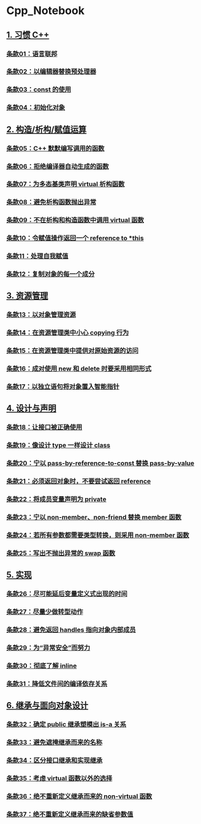 # Cpp_Notebook

## [1. 习惯 C++](1.习惯C++)

### [条款01：语言联邦](1.习惯C++\条款01：语言联邦.md)

### [条款02：以编辑器替换预处理器](1.习惯C++\条款02：以编辑器替换预处理器.md)

### [条款03：const 的使用](1.习惯C++\条款03：const的使用.md)

### [条款04：初始化对象](1.习惯C++\条款04：初始化对象.md)



## [2. 构造/析构/赋值运算](2.构造、析构、赋值运算)

### [条款05：C++ 默默编写调用的函数](2.构造、析构、赋值运算\条款05：C++默默编写调用的函数.md)

### [条款06：拒绝编译器自动生成的函数](2.构造、析构、赋值运算\条款06：拒绝编译器自动生成的函数.md)

### [条款07：为多态基类声明 virtual 析构函数](2.构造、析构、赋值运算\条款07：为多态基类声明virtual析构函数.md)

### [条款08：避免析构函数抛出异常](2.构造、析构、赋值运算\条款08：避免析构函数抛出异常.md)

### [条款09：不在析构和构造函数中调用 virtual 函数](2.构造、析构、赋值运算\条款09：不在析构和构造函数中调用virtual函数.md)

### [条款10：令赋值操作返回一个 reference to *this](2.构造、析构、赋值运算\条款10：令赋值操作返回一个reference_to_this.md)

### [条款11：处理自我赋值](2.构造、析构、赋值运算\条款11：处理自我赋值.md)

### [条款12：复制对象的每一个成分](2.构造、析构、赋值运算\条款12：复制对象的每一个成分.md)



## [3. 资源管理](3.资源管理)

### [条款13：以对象管理资源](3.资源管理\条款13：以对象管理资源.md)

### [条款14：在资源管理类中小心 copying 行为](3.资源管理\条款14：在资源管理类中小心copying行为.md)

### [条款15：在资源管理类中提供对原始资源的访问](3.资源管理\条款15：在资源管理类中提供对原始资源的访问.md)

### [条款16：成对使用 new 和 delete 时要采用相同形式](3.资源管理\条款16：成对使用new和delete时要采用相同形式.md)

### [条款17：以独立语句将对象置入智能指针](3.资源管理\条款17：以独立语句将对象置入智能指针.md)



## [4. 设计与声明](4.设计与声明)

### [条款18：让接口被正确使用](4.设计与声明\条款18：让接口被正确使用.md)

### [条款19：像设计 type 一样设计 class](4.设计与声明\条款19：像设计type一样设计class.md)

### [条款20：宁以 pass-by-reference-to-const 替换 pass-by-value](4.设计与声明\条款20：宁以pass-by-reference-to-const替换pass-by-value.md)

### [条款21：必须返回对象时，不要尝试返回 reference](4.设计与声明\条款21：必须返回对象时，不要尝试返回reference.md)

### [条款22：将成员变量声明为 private](4.设计与声明\条款22：将成员变量声明为private.md)

### [条款23：宁以 non-member、non-friend 替换 member 函数](4.设计与声明\条款23：宁以non-member、non-friend替换member函数.md)

### [条款24：若所有参数都需要类型转换，则采用 non-member 函数](4.设计与声明\条款24：若所有参数都需要类型转换，则采用non-member函数.md)

### [条款25：写出不抛出异常的 swap 函数](4.设计与声明\条款25：写出不抛出异常的swap函数.md)



## [5. 实现](5.实现)

### [条款26：尽可能延后变量定义式出现的时间](5.实现\条款26：尽可能延后变量定义式出现的时间.md)

### [条款27：尽量少做转型动作](5.实现\条款27：尽量少做转型动作.md)

### [条款28：避免返回 handles 指向对象内部成员](5.实现\条款28：避免返回handles指向对象内部成员.md)

### [条款29：为“异常安全”而努力](5.实现\条款29：为异常安全而努力.md)

### [条款30：彻底了解 inline](5.实现\条款30：彻底了解inline.md)

### [条款31：降低文件间的编译依存关系](5.实现\条款31：降低文件间的编译依存关系.md)



## [6. 继承与面向对象设计](6.继承与面向对象设计)

### [条款32：确定 public 继承塑模出 is-a 关系](6.继承与面向对象设计\条款32：确定public继承塑模出is-a关系.md)

### [条款33：避免遮掩继承而来的名称](6.继承与面向对象设计\条款33：避免遮掩继承而来的名称.md)

### [条款34：区分接口继承和实现继承](6.继承与面向对象设计\条款34：区分接口继承和实现继承.md)

### [条款35：考虑 virtual 函数以外的选择](6.继承与面向对象设计\条款35：考虑·virtual函数以外的选择.md)

### [条款36：绝不重新定义继承而来的 non-virtual 函数](6.继承与面向对象设计\条款36：绝不重新定义继承而来的non-virtual函数.md)

### [条款37：绝不重新定义继承而来的缺省参数值](6.继承与面向对象设计\条款37：绝不重新定义缺省而来的参数值.md)